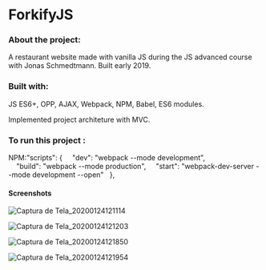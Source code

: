 ﻿# ForkifyJS

### About the project:

A restaurant website made with vanilla JS during the JS advanced course with Jonas Schmedtmann. Built early 2019. 

### Built with:

JS ES6+,
OPP, 
AJAX,
Webpack,
NPM, 
Babel,
ES6 modules. 

Implemented project architeture with MVC.

### To run this project :

NPM:"scripts": {
    "dev": "webpack --mode development",
    "build": "webpack --mode production",
    "start": "webpack-dev-server --mode development --open"
  },
  
 #### Screenshots

![Captura de Tela_20200124121114](https://user-images.githubusercontent.com/44758312/73081458-6ba9ba00-3ea6-11ea-9db5-d48a976aa1bb.png)

![Captura de Tela_20200124121203](https://user-images.githubusercontent.com/44758312/73081459-6ba9ba00-3ea6-11ea-86ce-104fc2874eb4.png)

![Captura de Tela_20200124121850](https://user-images.githubusercontent.com/44758312/73081460-6ba9ba00-3ea6-11ea-8925-ca261e659543.png)

![Captura de Tela_20200124121954](https://user-images.githubusercontent.com/44758312/73081461-6ba9ba00-3ea6-11ea-9797-0d2970acf1d9.png)
